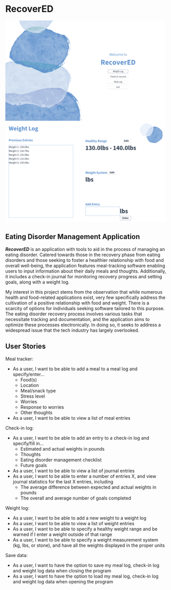 # RecoverED
<img src="RecoverEDScreenshot1.png" alt="App screenshot" width="500"><img src="RecoverEDScreenshot2.png" alt="App screenshot" width="500">

## Eating Disorder Management Application
***RecoverED*** is an application with tools to aid in the process of managing an eating disorder. 
Catered towards those in the recovery phase from eating disorders and those seeking to foster
a healthier relationship with food and overall well-being, the application features meal-tracking software
enabling users to input information about their daily meals and thoughts. Additionally, it includes a check-in 
journal for monitoring recovery progress and setting goals, along with a weight log. 


My interest in this project stems from the observation that while numerous health and food-related applications 
exist, very few specifically address the cultivation of a positive relationship with food and weight. 
There is a scarcity of options for individuals seeking software tailored to this purpose. 
The eating disorder recovery process involves various tasks that necessitate tracking and documentation, 
and the application aims to optimize these processes electronically. 
In doing so, it seeks to address a widespread issue that the tech industry has largely overlooked.

## User Stories

Meal tracker:
- As a user, I want to be able to add a meal to a meal log and specify/enter...
  - Food(s)
  - Location
  - Meal/snack type
  - Stress level
  - Worries
  - Response to worries
  - Other thoughts
- As a user, I want to be able to view a list of meal entries

Check-in log:
- As a user, I want to be able to add an entry to a check-in log and specify/fill in...
  - Estimated and actual weights in pounds
  - Thoughts
  - Eating disorder management checklist
  - Future goals
- As a user, I want to be able to view a list of journal entries
- As a user, I want to be able to enter a number of entries X, and view journal statistics for the last X entries, including
  - The average difference between expected and actual weights in pounds
  - The overall and average number of goals completed

Weight log:
- As a user, I want to be able to add a new weight to a weight log
- As a user, I want to be able to view a list of weight entries
- As a user, I want to be able to specify a healthy weight range and be warned if I enter a weight outside of that range
- As a user, I want to be able to specify a weight measurement system (kg, lbs, or stone), and have all the weights 
displayed in the proper units

Save data:
- As a user, I want to have the option to save my meal log, check-in log and weight log data when closing
the program
- As a user, I want to have the option to load my meal log, check-in log and weight log data when opening
  the program





